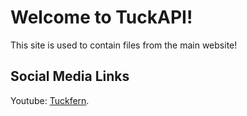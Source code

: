 # Welcome to TuckAPI!

This site is used to contain files from the main website!

## Social Media Links

Youtube: [Tuckfern](https://youtube.com/@TuckfernTheFly).
